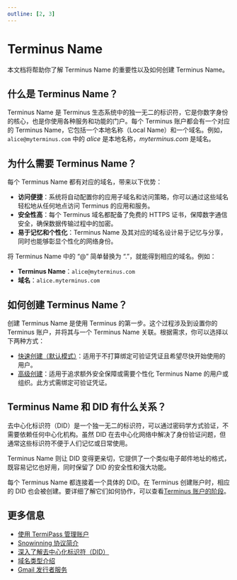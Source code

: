 ```yaml
---
outline: [2, 3]
---
```


# Terminus Name

本文档将帮助你了解 Terminus Name 的重要性以及如何创建 Terminus Name。

## 什么是 Terminus Name？

Terminus Name 是 Terminus 生态系统中的独一无二的标识符，它是你数字身份的核心，也是你使用各种服务和功能的门户。每个 Terminus 账户都会有一个对应的 Terminus Name，它包括一个本地名称（Local Name）和一个域名。例如，`alice@myterminus.com` 中的 *alice* 是本地名称，*myterminus.com* 是域名。

## 为什么需要 Terminus Name？

每个 Terminus Name 都有对应的域名，带来以下优势：

* **访问便捷**：系统将自动配置你的应用子域名和访问策略，你可以通过这些域名轻松地从任何地点访问 Terminus 的应用和服务。
* **安全性高**：每个 Terminus 域名都配备了免费的 HTTPS 证书，保障数字通信安全，确保数据传输过程中的加密。
* **易于记忆和个性化**：Terminus Name 及其对应的域名设计易于记忆与分享，同时也能够彰显个性化的网络身份。

将 Terminus Name 中的 “@” 简单替换为 “.”，就能得到相应的域名。例如：

* **Terminus Name**：`alice@myterminus.com`
* **域名**：`alice.myterminus.com`

## 如何创建 Terminus Name？

创建 Terminus Name 是使用 Terminus 的第一步。这个过程涉及到设置你的 Terminus 账户，并将其与一个 Terminus Name 关联。根据需求，你可以选择以下两种方式：

   - [快速创建（默认模式）](../../how-to/termipass/account/index.md#默认模式不绑定-vc)：适用于不打算绑定可验证凭证且希望尽快开始使用的用户。
   - [高级创建](../../how-to/termipass/account/index.md#高级模式绑定-vc)：适用于追求额外安全保障或需要个性化 Terminus Name 的用户或组织。此方式需绑定可验证凭证。

## Terminus Name 和 DID 有什么关系？

去中心化标识符（DID）是一个独一无二的标识符，可以通过密码学方式验证，不需要依赖任何中心化机构。虽然 DID 在去中心化网络中解决了身份验证问题，但通常这些标识符不便于人们记忆或日常使用。

Terminus Name 则让 DID 变得更亲切，它提供了一个类似电子邮件地址的格式，既容易记忆也好用，同时保留了 DID 的安全性和强大功能。

每个 Terminus Name 都连接着一个具体的 DID。在 Terminus 创建账户时，相应的 DID 也会被创建。要详细了解它们如何协作，可以查看[Terminus 账户的阶段](../../how-to/termipass/account/index.md#账户的阶段)。
## 更多信息

* [使用 TermiPass 管理账户](../../how-to/termipass/account/index.md#创建-terminus-name)
* [Snowinning 协议简介](../../developer/contribute/snowinning/overview.md)
* [深入了解去中心化标识符（DID）](../../developer/contribute/snowinning/concepts.md)
* [域名类型介绍](../../developer/contribute/snowinning/terminus-name.md#域名类型)
* [Gmail 发行者服务](../../developer/contribute/snowinning/terminus-name.md#gmail-发行者服务)